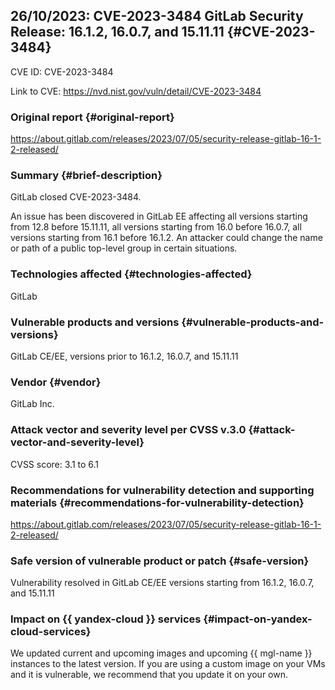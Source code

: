 ## 26/10/2023: CVE-2023-3484 GitLab Security Release: 16.1.2, 16.0.7, and 15.11.11 {#CVE-2023-3484}

CVE ID: CVE-2023-3484

Link to CVE: <https://nvd.nist.gov/vuln/detail/CVE-2023-3484>

### Original report {#original-report}

<https://about.gitlab.com/releases/2023/07/05/security-release-gitlab-16-1-2-released/>

### Summary {#brief-description}

GitLab closed CVE-2023-3484.

An issue has been discovered in GitLab EE affecting all versions starting from 12.8 before 15.11.11, all versions starting from 16.0 before 16.0.7, all versions starting from 16.1 before 16.1.2. An attacker could change the name or path of a public top-level group in certain situations.

### Technologies affected {#technologies-affected}

GitLab

### Vulnerable products and versions {#vulnerable-products-and-versions}

GitLab CE/EE, versions prior to 16.1.2, 16.0.7, and 15.11.11

### Vendor {#vendor}

GitLab Inc.

### Attack vector and severity level per CVSS v.3.0 {#attack-vector-and-severity-level}

CVSS score: 3.1 to 6.1

### Recommendations for vulnerability detection and supporting materials {#recommendations-for-vulnerability-detection}

<https://about.gitlab.com/releases/2023/07/05/security-release-gitlab-16-1-2-released/>

### Safe version of vulnerable product or patch {#safe-version}

Vulnerability resolved in GitLab CE/EE versions starting from 16.1.2, 16.0.7, and 15.11.11

### Impact on {{ yandex-cloud }} services {#impact-on-yandex-cloud-services}

We updated current and upcoming images and upcoming {{ mgl-name }} instances to the latest version. If you are using a custom image on your VMs and it is vulnerable, we recommend that you update it on your own.
